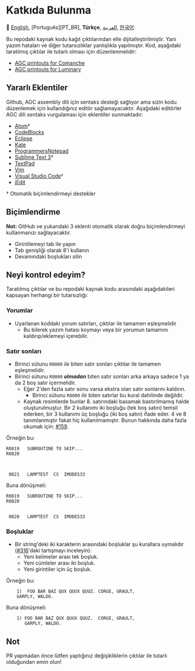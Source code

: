 # Katkıda Bulunma

:crossed_flags:
[English][EN],
[Português][PT_BR],
**Türkçe**,
[العربية][AR],
[한국어][KO_KR]

[EN]:CONTRIBUTING.md
[AR]:CONTRIBUTING.ar.md
[KO_KR]:CONTRIBUTING.ko_kr.md
[TR]:CONTRIBUTING.tr.md

Bu repodaki kaynak kodu kağıt çıktılarından elle dijitalleştirilmiştir. Yani yazım hataları ve diğer tutarsızlıklar yanlışlıkla yapılmıştır. Kod, aşağıdaki taratılmış çıktılar ile tutarlı olması için düzenlenmelidir:

* [AGC printouts for Comanche][8]
* [AGC printouts for Luminary][9]

## Yararlı Eklentiler

Github, AGC assembly dili için sentaks desteği sağlıyor ama sizin kodu düzenlemek için kullandığınız editör sağlamayacaktır. Aşağıdaki editörler AGC dili sentaks vurgulaması için eklentiler sunmaktadır:
- [Atom][Atom]†
- [CodeBlocks][CodeBlocks]
- [Eclipse][Eclipse]
- [Kate][Kate]
- [ProgrammersNotepad][ProgrammersNotepad]
- [Sublime Text 3][Sublime Text]†
- [TextPad][TextPad]
- [Vim][Vim]
- [Visual Studio Code][VisualStudioCode]†
- [jEdit][jEdit]

† Otomatik biçimlendirmeyi destekler

[Atom]:https://github.com/Alhadis/language-agc
[CodeBlocks]:https://github.com/virtualagc/virtualagc/tree/master/Contributed/SyntaxHighlight/CodeBlocks
[Eclipse]:https://github.com/virtualagc/virtualagc/tree/master/Contributed/SyntaxHighlight/Eclipse
[Kate]:https://github.com/virtualagc/virtualagc/tree/master/Contributed/SyntaxHighlight/Kate
[ProgrammersNotepad]:https://github.com/virtualagc/virtualagc/tree/master/Contributed/SyntaxHighlight/ProgrammersNotepad
[Sublime Text]:https://github.com/jimlawton/AGC-Assembly
[TextPad]:https://github.com/virtualagc/virtualagc/tree/master/Contributed/SyntaxHighlight/TextPad
[Vim]:https://github.com/wsdjeg/vim-assembly
[VisualStudioCode]:https://github.com/wopian/agc-assembly
[jEdit]:https://github.com/virtualagc/virtualagc/tree/master/Contributed/SyntaxHighlight/jEdit

## Biçimlendirme
**Not:** GitHub ve yukarıdaki 3 eklenti otomatik olarak doğru biçimlendirmeyi kullanmanızı sağlayacaktır.

- Girintilemeyi tab ile yapın
- Tab genişliği olarak 8'i kullanın
- Devamındaki boşlukları silin

## Neyi kontrol edeyim?
Taratılmış çıktılar ve bu repodaki kaynak kodu arasındaki aşağıdakileri kapsayan herhangi bir tutarsızlığı:

### Yorumlar
- Uyarlanan koddaki yorum satırları, çıktılar ile tamamen eşleşmelidir
  - Bu bilerek yazım hatası koymayı veya bir yorumun tamamını kaldırıp/eklemeyi içerebilir.

### Satır sonları
- Birinci sütunu `R0000` *ile* biten satır sonları çıktılar ile tamamen eşleşmelidir.
- Birinci sütunu `R0000` *__olmadan__* biten satır sonları arka arkaya sadece 1 ya da 2 boş satır içermelidir.
  - Eğer 2'den fazla satır sonu varsa ekstra olan satır sonlarını kaldırın.
    - Birinci sütunu `R0000` *ile* biten satırlar bu kural dahilinde değildir.
  - Kaynak resimlerde bunlar 8. satırındaki basamak bastırılmamış halde oluşturulmuştur. Bir 2 kullanımı iki boşluğu (tek boş satırı) temsil ederken, bir 3 kullanımı üç boşluğu (iki boş satırı) ifade eder. 4 ve 8 tanımlanmıştır fakat hiç kullanılmamıştır. Bunun hakkında daha fazla okumak için: [#159][7].

Örneğin bu:
```plain
R0819   SUBROUTINE TO SKIP...
R0820



 0821   LAMPTEST  CS  IMODES33
```
Buna dönüşmeli:
```plain
R0819   SUBROUTINE TO SKIP...
R0820


 0820   LAMPTEST  CS  IMODES33
```

### Boşluklar
- Bir string'deki iki karakterin arasındaki boşluklar şu kurallara uymalıdır ([#316][10]'daki tartışmayı inceleyin):
  - Yeni kelimeler arası tek boşluk.
  - Yeni cümleler arası iki boşluk.
  - Yeni girintiler için üç boşluk.

Örneğin bu:
```plain
	1)  FOO BAR BAZ QUX QUUX QUUZ. CORGE, GRAULT,
	GARPLY, WALDO.
```
Buna dönüşmeli:
```plain
	1) FOO BAR BAZ QUX QUUX QUUZ.  CORGE, GRAULT,
	   GARPLY, WALDO.
```

## Not

PR yapmadan önce lütfen yaptığınız değişikliklerin çıktılar ile tutarlı olduğundan emin olun!

[0]:https://github.com/chrislgarry/Apollo-11/pull/new/master
[1]:http://www.ibiblio.org/apollo/ScansForConversion/Luminary099/
[2]:http://www.ibiblio.org/apollo/ScansForConversion/Comanche055/
[6]:https://github.com/wopian/agc-assembly#user-settings
[7]:https://github.com/chrislgarry/Apollo-11/issues/159
[8]:http://www.ibiblio.org/apollo/ScansForConversion/Comanche055/
[9]:http://www.ibiblio.org/apollo/ScansForConversion/Luminary099/
[10]:https://github.com/chrislgarry/Apollo-11/pull/316#pullrequestreview-102892741

